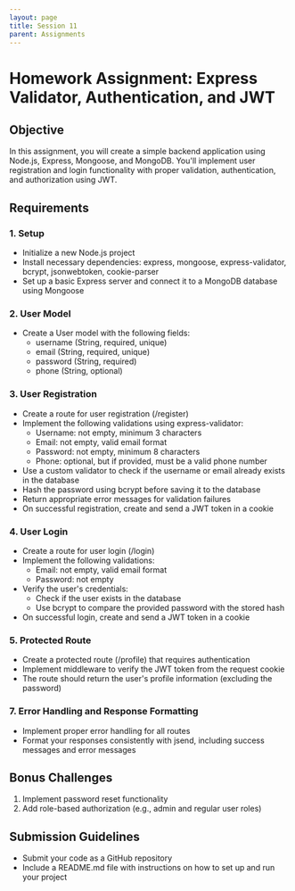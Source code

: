```yaml
---
layout: page
title: Session 11
parent: Assignments
---
```


# Homework Assignment: Express Validator, Authentication, and JWT

## Objective
In this assignment, you will create a simple backend application using Node.js, Express, Mongoose, and MongoDB. You'll implement user registration and login functionality with proper validation, authentication, and authorization using JWT.

## Requirements

### 1. Setup
- Initialize a new Node.js project
- Install necessary dependencies: express, mongoose, express-validator, bcrypt, jsonwebtoken, cookie-parser
- Set up a basic Express server and connect it to a MongoDB database using Mongoose

### 2. User Model
- Create a User model with the following fields:
  - username (String, required, unique)
  - email (String, required, unique)
  - password (String, required)
  - phone (String, optional)

### 3. User Registration 
- Create a route for user registration (/register)
- Implement the following validations using express-validator:
  - Username: not empty, minimum 3 characters
  - Email: not empty, valid email format
  - Password: not empty, minimum 8 characters
  - Phone: optional, but if provided, must be a valid phone number
- Use a custom validator to check if the username or email already exists in the database
- Hash the password using bcrypt before saving it to the database
- Return appropriate error messages for validation failures
- On successful registration, create and send a JWT token in a cookie

### 4. User Login
- Create a route for user login (/login)
- Implement the following validations:
  - Email: not empty, valid email format
  - Password: not empty
- Verify the user's credentials:
  - Check if the user exists in the database
  - Use bcrypt to compare the provided password with the stored hash
- On successful login, create and send a JWT token in a cookie

### 5. Protected Route
- Create a protected route (/profile) that requires authentication
- Implement middleware to verify the JWT token from the request cookie
- The route should return the user's profile information (excluding the password)

### 7. Error Handling and Response Formatting
- Implement proper error handling for all routes
- Format your responses consistently with jsend, including success messages and error messages

## Bonus Challenges
1. Implement password reset functionality
2. Add role-based authorization (e.g., admin and regular user roles)

## Submission Guidelines
- Submit your code as a GitHub repository
- Include a README.md file with instructions on how to set up and run your project